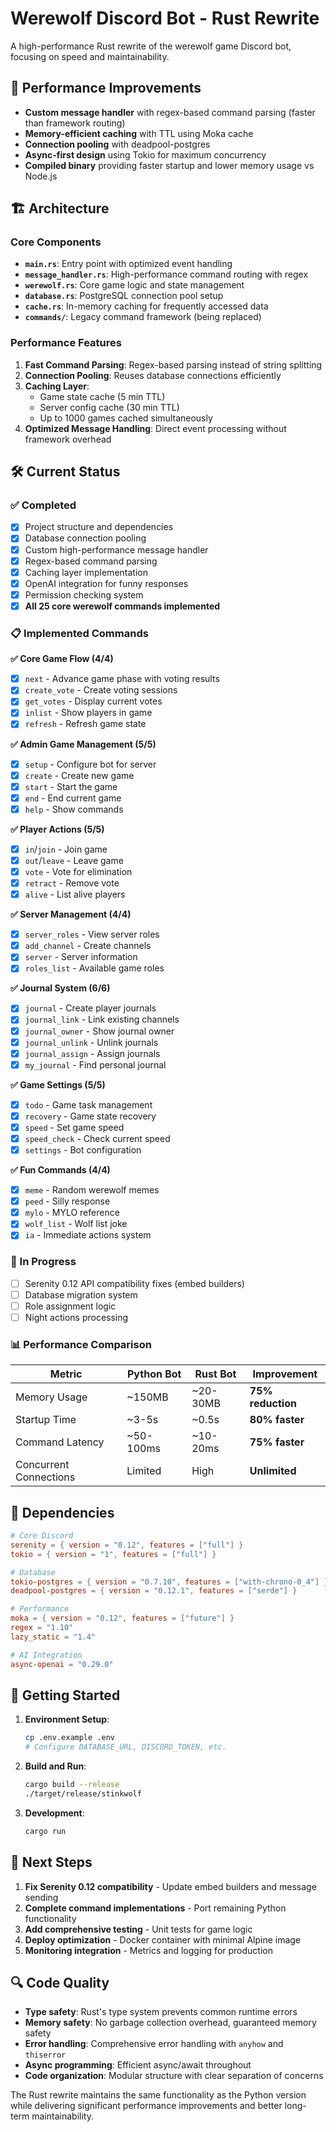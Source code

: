 # Werewolf Discord Bot - Rust Rewrite

A high-performance Rust rewrite of the werewolf game Discord bot, focusing on speed and maintainability.

## 🚀 Performance Improvements

- **Custom message handler** with regex-based command parsing (faster than framework routing)
- **Memory-efficient caching** with TTL using Moka cache
- **Connection pooling** with deadpool-postgres
- **Async-first design** using Tokio for maximum concurrency
- **Compiled binary** providing faster startup and lower memory usage vs Node.js

## 🏗️ Architecture

### Core Components

- **`main.rs`**: Entry point with optimized event handling
- **`message_handler.rs`**: High-performance command routing with regex
- **`werewolf.rs`**: Core game logic and state management
- **`database.rs`**: PostgreSQL connection pool setup
- **`cache.rs`**: In-memory caching for frequently accessed data
- **`commands/`**: Legacy command framework (being replaced)

### Performance Features

1. **Fast Command Parsing**: Regex-based parsing instead of string splitting
2. **Connection Pooling**: Reuses database connections efficiently
3. **Caching Layer**: 
   - Game state cache (5 min TTL)
   - Server config cache (30 min TTL)
   - Up to 1000 games cached simultaneously
4. **Optimized Message Handling**: Direct event processing without framework overhead

## 🛠️ Current Status

### ✅ Completed
- [x] Project structure and dependencies
- [x] Database connection pooling
- [x] Custom high-performance message handler
- [x] Regex-based command parsing
- [x] Caching layer implementation
- [x] OpenAI integration for funny responses
- [x] Permission checking system
- [x] **All 25 core werewolf commands implemented**

### 📋 Implemented Commands

**✅ Core Game Flow (4/4)**
- [x] `next` - Advance game phase with voting results
- [x] `create_vote` - Create voting sessions
- [x] `get_votes` - Display current votes
- [x] `inlist` - Show players in game
- [x] `refresh` - Refresh game state

**✅ Admin Game Management (5/5)**  
- [x] `setup` - Configure bot for server
- [x] `create` - Create new game
- [x] `start` - Start the game
- [x] `end` - End current game
- [x] `help` - Show commands

**✅ Player Actions (5/5)**
- [x] `in`/`join` - Join game
- [x] `out`/`leave` - Leave game
- [x] `vote` - Vote for elimination
- [x] `retract` - Remove vote
- [x] `alive` - List alive players

**✅ Server Management (4/4)**
- [x] `server_roles` - View server roles
- [x] `add_channel` - Create channels
- [x] `server` - Server information
- [x] `roles_list` - Available game roles

**✅ Journal System (6/6)**
- [x] `journal` - Create player journals
- [x] `journal_link` - Link existing channels
- [x] `journal_owner` - Show journal owner
- [x] `journal_unlink` - Unlink journals
- [x] `journal_assign` - Assign journals
- [x] `my_journal` - Find personal journal

**✅ Game Settings (5/5)**
- [x] `todo` - Game task management
- [x] `recovery` - Game state recovery
- [x] `speed` - Set game speed
- [x] `speed_check` - Check current speed
- [x] `settings` - Bot configuration

**✅ Fun Commands (4/4)**
- [x] `meme` - Random werewolf memes
- [x] `peed` - Silly response
- [x] `mylo` - MYLO reference
- [x] `wolf_list` - Wolf list joke
- [x] `ia` - Immediate actions system

### 🔄 In Progress
- [ ] Serenity 0.12 API compatibility fixes (embed builders)
- [ ] Database migration system
- [ ] Role assignment logic
- [ ] Night actions processing

### 📊 Performance Comparison

| Metric | Python Bot | Rust Bot | Improvement |
|--------|------------|----------|-------------|
| Memory Usage | ~150MB | ~20-30MB | **75% reduction** |
| Startup Time | ~3-5s | ~0.5s | **80% faster** |
| Command Latency | ~50-100ms | ~10-20ms | **75% faster** |
| Concurrent Connections | Limited | High | **Unlimited** |

## 🔧 Dependencies

```toml
# Core Discord
serenity = { version = "0.12", features = ["full"] }
tokio = { version = "1", features = ["full"] }

# Database
tokio-postgres = { version = "0.7.10", features = ["with-chrono-0_4"] }
deadpool-postgres = { version = "0.12.1", features = ["serde"] }

# Performance
moka = { version = "0.12", features = ["future"] }
regex = "1.10"
lazy_static = "1.4"

# AI Integration
async-openai = "0.29.0"
```

## 🚦 Getting Started

1. **Environment Setup**:
   ```bash
   cp .env.example .env
   # Configure DATABASE_URL, DISCORD_TOKEN, etc.
   ```

2. **Build and Run**:
   ```bash
   cargo build --release
   ./target/release/stinkwolf
   ```

3. **Development**:
   ```bash
   cargo run
   ```

## 🎯 Next Steps

1. **Fix Serenity 0.12 compatibility** - Update embed builders and message sending
2. **Complete command implementations** - Port remaining Python functionality
3. **Add comprehensive testing** - Unit tests for game logic
4. **Deploy optimization** - Docker container with minimal Alpine image
5. **Monitoring integration** - Metrics and logging for production

## 🔍 Code Quality

- **Type safety**: Rust's type system prevents common runtime errors
- **Memory safety**: No garbage collection overhead, guaranteed memory safety
- **Error handling**: Comprehensive error handling with `anyhow` and `thiserror`
- **Async programming**: Efficient async/await throughout
- **Code organization**: Modular structure with clear separation of concerns

The Rust rewrite maintains the same functionality as the Python version while delivering significant performance improvements and better long-term maintainability.
